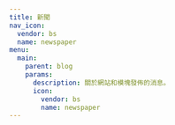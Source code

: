```yaml
---
title: 新聞
nav_icon:
  vendor: bs
  name: newspaper
menu:
  main:
    parent: blog
    params:
      description: 關於網站和模塊發佈的消息。
      icon:
        vendor: bs
        name: newspaper
---
```

